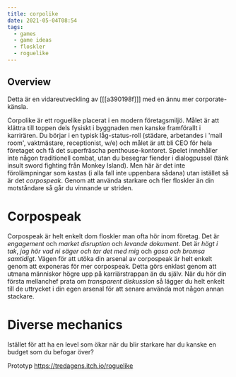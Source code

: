```yaml
---
title: corpolike
date: 2021-05-04T08:54
tags: 
  - games
  - game ideas
  - floskler
  - roguelike
---
```


## Overview
Detta är en vidareutveckling av [[[a390198f]]] med en ännu mer corporate-känsla.

Corpolike är ett roguelike placerat i en modern företagsmiljö. Målet är att
klättra till toppen dels fysiskt i byggnaden men kanske framförallt i
karrirären. Du börjar i en typisk låg-status-roll (städare, arbetandes i 'mail
room', vaktmästare, receptionist, w/e) och målet är att bli CEO för hela
företaget och få det superfräscha penthouse-kontoret. Spelet innehåller inte
någon traditionell combat, utan du besegrar fiender i dialogpussel (tänk insult
sword fighting från Monkey Island). Men här är det inte förolämpningar som
kastas (i alla fall inte uppenbara sådana) utan istället så är det _corpospeak_.
Genom att använda starkare och fler floskler än din motståndare så går du
vinnande ur striden. 

# Corpospeak
Corpospeak är helt enkelt dom floskler man ofta hör inom företag. Det är
_engagement_ och _market disruption_ och _levande dokument_. Det är _högt i
tak_, _jag hör vad ni säger och tar det med mig_ och _gasa och bromsa samtidigt_. Vägen för att utöka
din arsenal av corpospeak är helt enkelt genom att exponeras för mer corpospeak.
Detta görs enklast genom att utmana människor högre upp på karriärstrappan än
du själv. När du hör din första mellanchef prata om _transparent diskussion_ så
lägger du helt enkelt till de uttrycket i din egen arsenal för att senare
använda mot någon annan stackare.

# Diverse mechanics
Istället för att ha en level som ökar när du blir starkare har du kanske en
budget som du befogar över?

Prototyp https://tredagens.itch.io/roguelike
